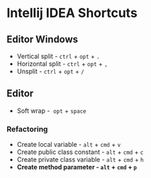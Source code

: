 # Intellij IDEA Shortcuts

## Editor Windows

* Vertical split - `ctrl` + `opt` + `.`
* Horizontal split - `ctrl` + `opt` + `,`
* Unsplit - `ctrl` + `opt` + `/`

## Editor

* Soft wrap -  `opt` + `space`

### Refactoring

* Create local variable - `alt` + `cmd` + `v`
* Create public class constant - `alt` + `cmd` + `c`
* Create private class variable - `alt` + `cmd` + `h`
* **Create method parameter - `alt` + `cmd` + `p`**
